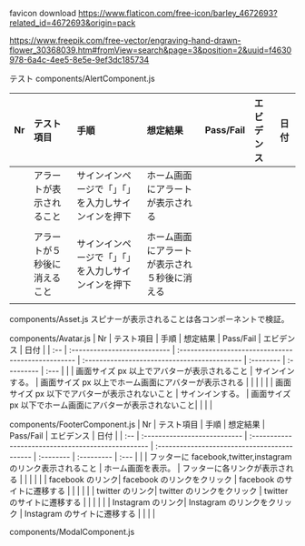 favicon download
https://www.flaticon.com/free-icon/barley_4672693?related_id=4672693&origin=pack

https://www.freepik.com/free-vector/engraving-hand-drawn-flower_30368039.htm#fromView=search&page=3&position=2&uuid=f4630978-6a4c-4ee5-8e5e-9ef3dc185734

テスト
components/AlertComponent.js

| Nr  | テスト項目                   | 手順                                               | 想定結果                                     | Pass/Fail | エビデンス | 日付 |
| :-- | :--------------------------- | :------------------------------------------------- | :------------------------------------------- | :-------- | :--------- | :--- |
|     | アラートが表示されること     | サインインページで「」「」を入力しサインインを押下 | ホーム画面にアラートが表示される             |           |            |      |
|     |
|     | アラートが５秒後に消えること | サインインページで「」「」を入力しサインインを押下 | ホーム画面にアラートが表示され５秒後に消える |           |            |      |
|     |                              |

components/Asset.js
スピナーが表示されることは各コンポーネントで検証。

components/Avatar.js
| Nr | テスト項目 | 手順 | 想定結果 | Pass/Fail | エビデンス | 日付 |
| :-- | :--------------------------- | :------------------------------------------------- | :------------------------------------------- | :-------- | :--------- | :--- |
| | 画面サイズ px 以上でアバターが表示されること | サインインする。 | 画面サイズ px 以上でホーム画面にアバターが表示される | | | |
| | 画面サイズ px 以下でアバターが表示されないこと | サインインする。 | 画面サイズ px 以下でホーム画面にアバターが表示されないこと| | | |

components/FooterComponent.js
| Nr | テスト項目 | 手順 | 想定結果 | Pass/Fail | エビデンス | 日付 |
| :-- | :--------------------------- | :------------------------------------------------- | :------------------------------------------- | :-------- | :--------- | :--- |
| | フッターに facebook,twitter,instagram のリンク表示されること | ホーム画面を表示。 | フッターに各リンクが表示される | | | |
| | facebook のリンク| facebook のリンクをクリック | facebook のサイトに遷移する | | | |
| | twitter のリンク| twitter のリンクをクリック | twitter のサイトに遷移する | | | |
| | Instagram のリンク| Instagram のリンクをクリック | Instagram のサイトに遷移する | | | |

components/ModalComponent.js
